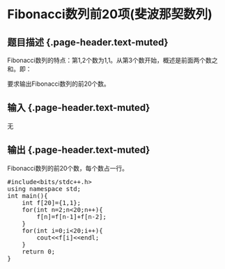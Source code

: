 # Fibonacci数列前20项(斐波那契数列)

## 题目描述 {.page-header.text-muted}

<div class="content">
  <p>
    Fibonacci数列的特点：第1,2个数为1,1。从第3个数开始，概述是前面两个数之和。即： <img src="https://i1.wp.com/acm.webturing.com/JudgeOnline/upload/pimg2310_1.jpg?w=688&#038;ssl=1" alt="" data-recalc-dims="1" />
  </p>
  
  <p>
    要求输出Fibonacci数列的前20个数。
  </p>
</div>

## 输入 {.page-header.text-muted}

<div class="content">
  无
</div>

## 输出 {.page-header.text-muted}

<div class="content">
  Fibonacci数列的前20个数，每个数占一行。
</div>

<pre class="EnlighterJSRAW" data-enlighter-language="cpp">#include&lt;bits/stdc++.h&gt;
using namespace std;
int main(){
    int f[20]={1,1};
    for(int n=2;n&lt;20;n++){
        f[n]=f[n-1]+f[n-2];
    }
    for(int i=0;i&lt;20;i++){
        cout&lt;&lt;f[i]&lt;&lt;endl;
    }
    return 0;
}</pre>

&nbsp;

